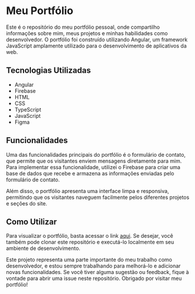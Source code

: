 <h1>Meu Portfólio</h1>

  <p>Este é o repositório do meu portfólio pessoal, onde compartilho informações sobre mim, meus projetos e minhas habilidades como desenvolvedor. O portfólio foi construído utilizando Angular, um framework JavaScript amplamente utilizado para o desenvolvimento de aplicativos da web.</p>

  <h2>Tecnologias Utilizadas</h2>
  <ul>
    <li>Angular</li>
    <li>Firebase</li>
    <li>HTML</li>
    <li>CSS</li>
    <li>TypeScript</li>
    <li>JavaScript</li>
    <li>Figma</li>
  </ul>

  <h2>Funcionalidades</h2>
  <p>Uma das funcionalidades principais do portfólio é o formulário de contato, que permite que os visitantes enviem mensagens diretamente para mim. Para implementar essa funcionalidade, utilizei o Firebase para criar uma base de dados que recebe e armazena as informações enviadas pelo formulário de contato.</p>
  
  <p>Além disso, o portfólio apresenta uma interface limpa e responsiva, permitindo que os visitantes naveguem facilmente pelos diferentes projetos e seções do site.</p>

  <h2>Como Utilizar</h2>
  <p>Para visualizar o portfólio, basta acessar o link <a href="https://raqueldebiase.netlify.app/">aqui</a>. Se desejar, você também pode clonar este repositório e executá-lo localmente em seu ambiente de desenvolvimento.</p>

  <p>Este projeto representa uma parte importante do meu trabalho como desenvolvedor, e estou sempre trabalhando para melhorá-lo e adicionar novas funcionalidades. Se você tiver alguma sugestão ou feedback, fique à vontade para abrir uma issue neste repositório. Obrigado por visitar meu portfólio!</p>
